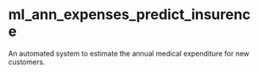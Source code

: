 # ml_ann_expenses_predict_insurence
An automated system to estimate the annual medical expenditure for new customers.
